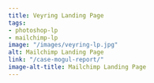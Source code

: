 ```yaml
---
title: Veyring Landing Page
tags:
- photoshop-lp
- mailchimp-lp
image: "/images/veyring-lp.jpg"
alt: Mailchimp Landing Page
link: "/case-mogul-report/"
image-alt-title: Mailchimp Landing Page
---
```


